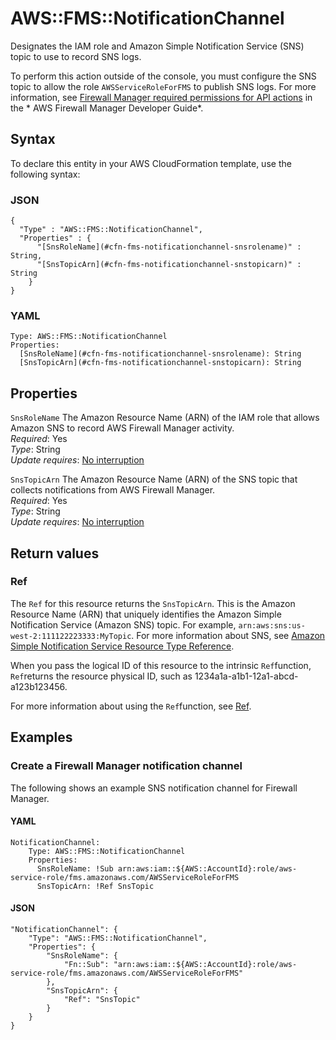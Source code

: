 # AWS::FMS::NotificationChannel<a name="aws-resource-fms-notificationchannel"></a>

Designates the IAM role and Amazon Simple Notification Service \(SNS\) topic to use to record SNS logs\.

To perform this action outside of the console, you must configure the SNS topic to allow the role `AWSServiceRoleForFMS` to publish SNS logs\. For more information, see [Firewall Manager required permissions for API actions](https://docs.aws.amazon.com/waf/latest/developerguide/fms-api-permissions-ref.html) in the * AWS Firewall Manager Developer Guide*\.

## Syntax<a name="aws-resource-fms-notificationchannel-syntax"></a>

To declare this entity in your AWS CloudFormation template, use the following syntax:

### JSON<a name="aws-resource-fms-notificationchannel-syntax.json"></a>

```
{
  "Type" : "AWS::FMS::NotificationChannel",
  "Properties" : {
      "[SnsRoleName](#cfn-fms-notificationchannel-snsrolename)" : String,
      "[SnsTopicArn](#cfn-fms-notificationchannel-snstopicarn)" : String
    }
}
```

### YAML<a name="aws-resource-fms-notificationchannel-syntax.yaml"></a>

```
Type: AWS::FMS::NotificationChannel
Properties: 
  [SnsRoleName](#cfn-fms-notificationchannel-snsrolename): String
  [SnsTopicArn](#cfn-fms-notificationchannel-snstopicarn): String
```

## Properties<a name="aws-resource-fms-notificationchannel-properties"></a>

`SnsRoleName`  <a name="cfn-fms-notificationchannel-snsrolename"></a>
The Amazon Resource Name \(ARN\) of the IAM role that allows Amazon SNS to record AWS Firewall Manager activity\.  
*Required*: Yes  
*Type*: String  
*Update requires*: [No interruption](https://docs.aws.amazon.com/AWSCloudFormation/latest/UserGuide/using-cfn-updating-stacks-update-behaviors.html#update-no-interrupt)

`SnsTopicArn`  <a name="cfn-fms-notificationchannel-snstopicarn"></a>
The Amazon Resource Name \(ARN\) of the SNS topic that collects notifications from AWS Firewall Manager\.  
*Required*: Yes  
*Type*: String  
*Update requires*: [No interruption](https://docs.aws.amazon.com/AWSCloudFormation/latest/UserGuide/using-cfn-updating-stacks-update-behaviors.html#update-no-interrupt)

## Return values<a name="aws-resource-fms-notificationchannel-return-values"></a>

### Ref<a name="aws-resource-fms-notificationchannel-return-values-ref"></a>

The `Ref` for this resource returns the `SnsTopicArn`\. This is the Amazon Resource Name \(ARN\) that uniquely identifies the Amazon Simple Notification Service \(Amazon SNS\) topic\. For example, `arn:aws:sns:us-west-2:111122223333:MyTopic`\. For more information about SNS, see [Amazon Simple Notification Service Resource Type Reference](https://docs.aws.amazon.com/AWSCloudFormation/latest/UserGuide/AWS_SNS.html)\.

When you pass the logical ID of this resource to the intrinsic `Ref`function, `Ref`returns the resource physical ID, such as 1234a1a\-a1b1\-12a1\-abcd\-a123b123456\.

For more information about using the `Ref`function, see [Ref](https://docs.aws.amazon.com/AWSCloudFormation/latest/UserGuide/intrinsic-function-reference-ref.html)\.

## Examples<a name="aws-resource-fms-notificationchannel--examples"></a>



### Create a Firewall Manager notification channel<a name="aws-resource-fms-notificationchannel--examples--Create_a_Firewall_Manager_notification_channel"></a>

The following shows an example SNS notification channel for Firewall Manager\. 

#### YAML<a name="aws-resource-fms-notificationchannel--examples--Create_a_Firewall_Manager_notification_channel--yaml"></a>

```
NotificationChannel:
    Type: AWS::FMS::NotificationChannel
    Properties:
      SnsRoleName: !Sub arn:aws:iam::${AWS::AccountId}:role/aws-service-role/fms.amazonaws.com/AWSServiceRoleForFMS
      SnsTopicArn: !Ref SnsTopic
```

#### JSON<a name="aws-resource-fms-notificationchannel--examples--Create_a_Firewall_Manager_notification_channel--json"></a>

```
"NotificationChannel": {
    "Type": "AWS::FMS::NotificationChannel",
    "Properties": {
        "SnsRoleName": {
            "Fn::Sub": "arn:aws:iam::${AWS::AccountId}:role/aws-service-role/fms.amazonaws.com/AWSServiceRoleForFMS"
        },
        "SnsTopicArn": {
            "Ref": "SnsTopic"
        }
    }
}
```